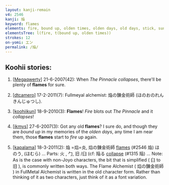```yaml
---
layout: kanji-remain
v4: 2546
kanji: 焔
keyword: flames
elements: fire, bound up, olden times, olden days, old days, stick, sun, day
elementsTree: l(fire, t(bound up, olden times))
strokes: 12
on-yomi: エン
permalink: /焔/
---
```


## Koohii stories: 

1) [<a href="http://kanji.koohii.com/profile/Megaqwerty">Megaqwerty</a>] 21-6-2007(42): When <em>The Pinnacle collapses</em>, there&#039;ll be plenty of<strong> flames</strong> for sure.

2) [<a href="http://kanji.koohii.com/profile/dtcamero">dtcamero</a>] 17-2-2011(7): Fullmeyal alchemist: 焔の錬金術師 (ほのおのれんきんじゅつし).

3) [<a href="http://kanji.koohii.com/profile/koohiikun">koohiikun</a>] 18-9-2010(3): <strong>Flames</strong>! <em>Fire</em> blots out <em>The Pinnacle</em> and it <em>collapses</em>!

4) [<a href="http://kanji.koohii.com/profile/ikmys">ikmys</a>] 27-6-2007(3): Got any old<strong> flames</strong>? I sure do, and though they are <em>bound up</em> in my memories of the <em>olden days</em>, any time I am near them, those<strong> flames</strong> start to <em>fire</em> up again.

5) [<a href="http://kanji.koohii.com/profile/kapalama">kapalama</a>] 18-3-2011(2): 焔 =焰=炎, 焰の錬金術師 <a href="../v4/2546.html">flames</a> (#2546 焔) ほのう, (ほむら) ... Parts: 火 , 勹, 旧 /臼 (cf: 陥る <a href="../v4/1315.html">collapse</a> (#1315 陥) ... Note: As is the case with non-Joyo characters, the bit that is simplified ( 臼 to 旧 ), is commonly written both ways. The Flame Alchemist ( 焰の錬金術師 ) in FullMetal Alchemist is written in the old character form. Rather than thinking of it as two characters, just think of it as a font variation.

